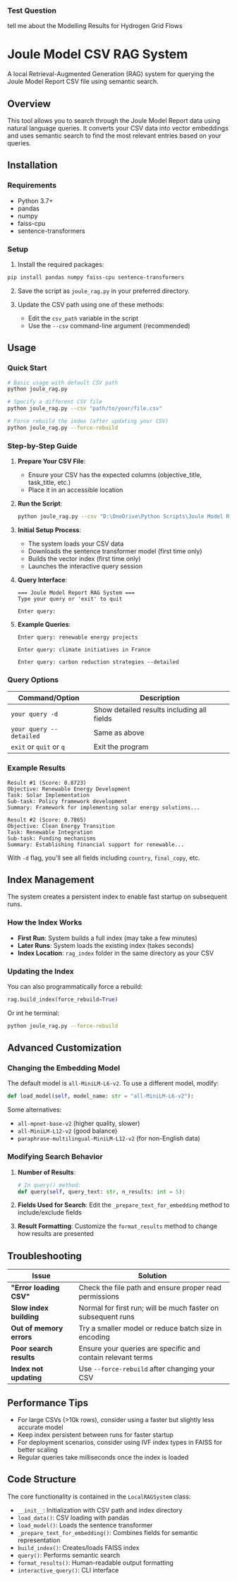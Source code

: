 ### Test Question

tell me about the Modelling Results for Hydrogen Grid Flows


# Joule Model CSV RAG System

A local Retrieval-Augmented Generation (RAG) system for querying the Joule Model Report CSV file using semantic search.

## Overview

This tool allows you to search through the Joule Model Report data using natural language queries. It converts your CSV data into vector embeddings and uses semantic search to find the most relevant entries based on your queries.

## Installation

### Requirements

- Python 3.7+
- pandas
- numpy
- faiss-cpu
- sentence-transformers

### Setup

1. Install the required packages:

```bash
pip install pandas numpy faiss-cpu sentence-transformers
```

2. Save the script as `joule_rag.py` in your preferred directory.

3. Update the CSV path using one of these methods:
   - Edit the `csv_path` variable in the script
   - Use the `--csv` command-line argument (recommended)

## Usage

### Quick Start

```bash
# Basic usage with default CSV path
python joule_rag.py

# Specify a different CSV file
python joule_rag.py --csv "path/to/your/file.csv"

# Force rebuild the index (after updating your CSV)
python joule_rag.py --force-rebuild
```

### Step-by-Step Guide

1. **Prepare Your CSV File**:
   - Ensure your CSV has the expected columns (objective_title, task_title, etc.)
   - Place it in an accessible location

2. **Run the Script**:
   ```bash
   python joule_rag.py --csv "D:\OneDrive\Python Scripts\Joule Model Report.csv"
   ```

3. **Initial Setup Process**:
   - The system loads your CSV data
   - Downloads the sentence transformer model (first time only)
   - Builds the vector index (first time only)
   - Launches the interactive query session

4. **Query Interface**:
   ```
   === Joule Model Report RAG System ===
   Type your query or 'exit' to quit

   Enter query: 
   ```

5. **Example Queries**:
   ```
   Enter query: renewable energy projects
   ```
   ```
   Enter query: climate initiatives in France
   ```
   ```
   Enter query: carbon reduction strategies --detailed
   ```

### Query Options

| Command/Option | Description |
|----------------|-------------|
| `your query -d` | Show detailed results including all fields |
| `your query --detailed` | Same as above |
| `exit` or `quit` or `q` | Exit the program |

### Example Results

```
Result #1 (Score: 0.8723)
Objective: Renewable Energy Development
Task: Solar Implementation
Sub-task: Policy framework development
Summary: Framework for implementing solar energy solutions...

Result #2 (Score: 0.7865)
Objective: Clean Energy Transition
Task: Renewable Integration
Sub-task: Funding mechanisms
Summary: Establishing financial support for renewable...
```

With `-d` flag, you'll see all fields including `country`, `final_copy`, etc.

## Index Management

The system creates a persistent index to enable fast startup on subsequent runs.

### How the Index Works

- **First Run**: System builds a full index (may take a few minutes)
- **Later Runs**: System loads the existing index (takes seconds)
- **Index Location**: `rag_index` folder in the same directory as your CSV

### Updating the Index

You can also programmatically force a rebuild:

```python
rag.build_index(force_rebuild=True)
```

Or int he terminal:

```bash
python joule_rag.py --force-rebuild
```



## Advanced Customization

### Changing the Embedding Model

The default model is `all-MiniLM-L6-v2`. To use a different model, modify:

```python
def load_model(self, model_name: str = "all-MiniLM-L6-v2"):
```

Some alternatives:
- `all-mpnet-base-v2` (higher quality, slower)
- `all-MiniLM-L12-v2` (good balance)
- `paraphrase-multilingual-MiniLM-L12-v2` (for non-English data)

### Modifying Search Behavior

1. **Number of Results**:
   ```python
   # In query() method:
   def query(self, query_text: str, n_results: int = 5):
   ```

2. **Fields Used for Search**:
   Edit the `_prepare_text_for_embedding` method to include/exclude fields

3. **Result Formatting**:
   Customize the `format_results` method to change how results are presented

## Troubleshooting

| Issue | Solution |
|-------|----------|
| **"Error loading CSV"** | Check the file path and ensure proper read permissions |
| **Slow index building** | Normal for first run; will be much faster on subsequent runs |
| **Out of memory errors** | Try a smaller model or reduce batch size in encoding |
| **Poor search results** | Ensure your queries are specific and contain relevant terms |
| **Index not updating** | Use `--force-rebuild` after changing your CSV |

## Performance Tips

- For large CSVs (>10k rows), consider using a faster but slightly less accurate model
- Keep index persistent between runs for faster startup
- For deployment scenarios, consider using IVF index types in FAISS for better scaling
- Regular queries take milliseconds once the index is loaded

## Code Structure

The core functionality is contained in the `LocalRAGSystem` class:

- `__init__`: Initialization with CSV path and index directory
- `load_data()`: CSV loading with pandas
- `load_model()`: Loads the sentence transformer
- `_prepare_text_for_embedding()`: Combines fields for semantic representation
- `build_index()`: Creates/loads FAISS index
- `query()`: Performs semantic search
- `format_results()`: Human-readable output formatting
- `interactive_query()`: CLI interface
